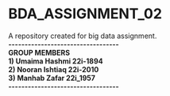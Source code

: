 # BDA_ASSIGNMENT_02
A repository created for big data assignment. <br>
__----------------------------------__ <br>
__GROUP MEMBERS__ <br>
__1) Umaima Hashmi    22i-1894__   <br>
__2) Nooran Ishtiaq   22i-2010__   <br>
__3) Manhab Zafar     22i_1957__   <br>
__----------------------------------__ <br>
